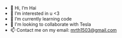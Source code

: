 - 👋 Hi, I’m Hai
- 👀 I’m interested in u <3
- 🌱 I’m currently learning code
- 💞️ I'm looking to collaborate with Tesla
- 📫 Contact me on my email: mrth1503@gmail.com
